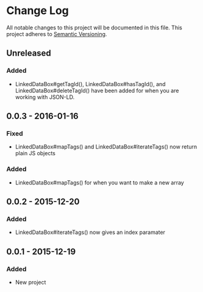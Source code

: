 # Change Log
All notable changes to this project will be documented in this file.
This project adheres to [Semantic Versioning](http://semver.org/).

## Unreleased
### Added
- LinkedDataBox#getTagId(), LinkedDataBox#hasTagId(), and LinkedDataBox#deleteTagId() have been added for when you are working with JSON-LD.

## 0.0.3 - 2016-01-16
### Fixed
- LinkedDataBox#mapTags() and LinkedDataBox#iterateTags() now return plain JS objects

### Added
- LinkedDataBox#mapTags() for when you want to make a new array


## 0.0.2 - 2015-12-20
### Added
- LinkedDataBox#iterateTags() now gives an index paramater

## 0.0.1 - 2015-12-19
### Added
- New project
